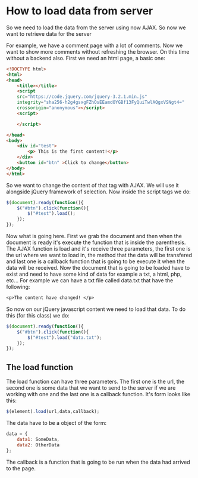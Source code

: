 # How to load data from server
So we need to load the data from the server using now AJAX. So now we want to retrieve data for the server


For example, we have a comment page with a lot of comments. Now we want to show more comments without refreshing the browser. On this time without a backend also.
First we need an html page, a basic one:
```html
<!DOCTYPE html>
<html>
<head>
    <title></title>
    <script
    src="https://code.jquery.com/jquery-3.2.1.min.js"
    integrity="sha256-h2g4gsxgFZhOsEEamdOYGBf13FyQuiTwlAQgxVSNgt4="
    crossorigin="anonymous"></script>
    <script>

    </script>

</head>
<body>
    <div id="test">
        <p> This is the first content!</p>
    </div>
    <button id="btn" >Click to change</button>
</body>
</html>
```
So we want to change the content of that tag with AJAX. We will use it alongside jQuery framework of selection. Now inside the script tags we do:

```JavaScript
$(document).ready(function(){
    $("#btn").click(function(){
        $("#test").load();
    });
});
```
Now what is going here. First we grab the document and then when the document is ready it's execute the function that is inside the parenthesis. The AJAX function is load and it's receive three parameters, the first one is the url where we want to load in, the method that the data will be transfered and last one is a callback function that is going to be execute it when the data will be received. Now the document that is going to be loaded have to exist and need to have some kind of data for example a txt, a html, php, etc... For example we can have a txt file called data.txt that have the following:
```txt
<p>The content have changed! </p>
```
So now on our jQuery javascript content we need to load that data. To do this (for this class) we do:
```JavaScript
$(document).ready(function(){
    $("#btn").click(function(){
        $("#test").load("data.txt");
    });
});
```
## The load function
The load function can have three parameters. The first one is the url, the second one is some data that we want to send to the server if we are working with one and the last one is a callback function. It's form looks like this:
```JavaScript
$(element).load(url,data,callback);
```
The data have to be a object of the form:
```JavaScript
data = {
    data1: SomeData,
    data2: OtherData
};
```
The callback is a function that is going to be run when the data had arrived to the page.